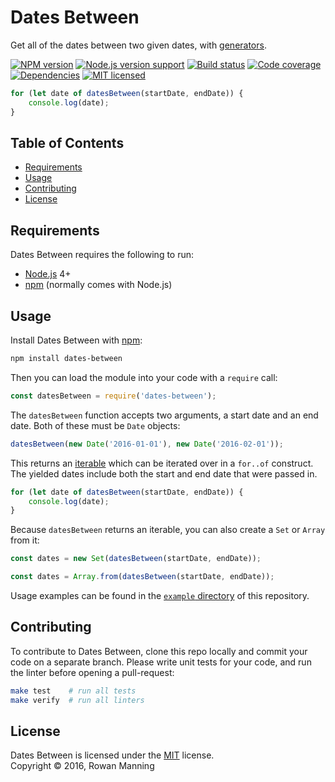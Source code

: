 
Dates Between
=============

Get all of the dates between two given dates, with [generators].

[![NPM version][shield-npm]][info-npm]
[![Node.js version support][shield-node]][info-node]
[![Build status][shield-build]][info-build]
[![Code coverage][shield-coverage]][info-coverage]
[![Dependencies][shield-dependencies]][info-dependencies]
[![MIT licensed][shield-license]][info-license]

```js
for (let date of datesBetween(startDate, endDate)) {
    console.log(date);
}
```


Table of Contents
-----------------

  * [Requirements](#requirements)
  * [Usage](#usage)
  * [Contributing](#contributing)
  * [License](#license)


Requirements
------------

Dates Between requires the following to run:

  * [Node.js] 4+
  * [npm] (normally comes with Node.js)


Usage
-----

Install Dates Between with [npm]:

```sh
npm install dates-between
```

Then you can load the module into your code with a `require` call:

```js
const datesBetween = require('dates-between');
```

The `datesBetween` function accepts two arguments, a start date and an end date. Both of these must be `Date` objects:

```js
datesBetween(new Date('2016-01-01'), new Date('2016-02-01'));
```

This returns an [iterable] which can be iterated over in a `for..of` construct. The yielded dates include both the start and end date that were passed in.

```js
for (let date of datesBetween(startDate, endDate)) {
    console.log(date);
}
```

Because `datesBetween` returns an iterable, you can also create a `Set` or `Array` from it:

```js
const dates = new Set(datesBetween(startDate, endDate));
```

```js
const dates = Array.from(datesBetween(startDate, endDate));
```

Usage examples can be found in the [`example` directory](example) of this repository.


Contributing
------------

To contribute to Dates Between, clone this repo locally and commit your code on a separate branch. Please write unit tests for your code, and run the linter before opening a pull-request:

```sh
make test    # run all tests
make verify  # run all linters
```


License
-------

Dates Between is licensed under the [MIT] license.  
Copyright &copy; 2016, Rowan Manning



[generators]: https://developer.mozilla.org/en-US/docs/Web/JavaScript/Reference/Statements/function*
[iterable]: https://developer.mozilla.org/en-US/docs/Web/JavaScript/Guide/Iterators_and_Generators#Iterables
[mit]: LICENSE
[node.js]: https://nodejs.org/
[npm]: https://www.npmjs.com/

[info-coverage]: https://coveralls.io/github/rowanmanning/dates-between
[info-dependencies]: https://gemnasium.com/rowanmanning/dates-between
[info-license]: LICENSE
[info-node]: package.json
[info-npm]: https://www.npmjs.com/package/dates-between
[info-build]: https://travis-ci.org/rowanmanning/dates-between
[shield-coverage]: https://img.shields.io/coveralls/rowanmanning/dates-between.svg
[shield-dependencies]: https://img.shields.io/gemnasium/rowanmanning/dates-between.svg
[shield-license]: https://img.shields.io/badge/license-MIT-blue.svg
[shield-node]: https://img.shields.io/badge/node.js%20support-4–6-brightgreen.svg
[shield-npm]: https://img.shields.io/npm/v/dates-between.svg
[shield-build]: https://img.shields.io/travis/rowanmanning/dates-between/master.svg

